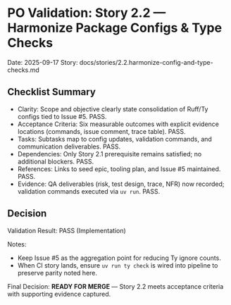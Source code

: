 # PO Validation: Story 2.2 — Harmonize Package Configs & Type Checks

Date: 2025-09-17
Story: docs/stories/2.2.harmonize-config-and-type-checks.md

## Checklist Summary
- Clarity: Scope and objective clearly state consolidation of Ruff/Ty configs tied to Issue #5. PASS.
- Acceptance Criteria: Six measurable outcomes with explicit evidence locations (commands, issue comment, trace table). PASS.
- Tasks: Subtasks map to config updates, validation commands, and communication deliverables. PASS.
- Dependencies: Only Story 2.1 prerequisite remains satisfied; no additional blockers. PASS.
- References: Links to seed epic, tooling plan, and Issue #5 maintained. PASS.
- Evidence: QA deliverables (risk, test design, trace, NFR) now recorded; validation commands executed via `uv run`. PASS.

## Decision
Validation Result: PASS (Implementation)

Notes:
- Keep Issue #5 as the aggregation point for reducing Ty ignore counts.
- When CI story lands, ensure `uv run ty check` is wired into pipeline to preserve parity noted here.

Final Decision: **READY FOR MERGE** — Story 2.2 meets acceptance criteria with supporting evidence captured.
